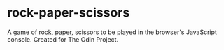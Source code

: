 # rock-paper-scissors
A game of rock, paper, scissors to be played in the browser's JavaScript console.
Created for The Odin Project.
